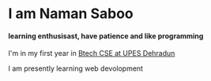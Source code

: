 <h1 align="centre"> I am Naman Saboo</h1>
<h4>learning enthusisast, have patience and like programming</h4>
<p>I'm in my first year in <u>Btech CSE at UPES Dehradun</u></p>
<p>I am presently learning web devolopment</p>

